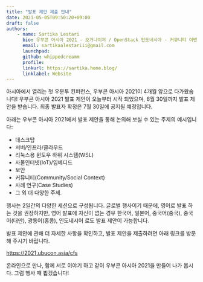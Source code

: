 ```yaml
---
title: "발표 제안 제출 안내"
date: 2021-05-05T09:50:20+09:00
draft: false
authors:
    - name: Sartika Lestari
      bio: 우부콘 아시아 2021 - 오거나이저 / OpenStack 인도네시아 - 커뮤니티 이벤트 오거나이저
      email: sartikaalestariii@gmail.com
      launchpad: 
      github: whippedcreamm
      profile: 
      linkurl: https://sartika.home.blog/
      linklabel: Website
---
```


아시아에서 열리는 첫 우분투 컨퍼런스, 우부콘 아시아 2021이 4개월 앞으로 다가왔습니다!
우부콘 아시아 2021 발표 제안이 오늘부터 시작 되었으며, 6월 30일까지 발표 제안을 받습니다. 최종 발표자 확정은 7월 30일에 공지될 예정입니다.

아래는 우부콘 아시아 2021에서 발표 제안을 통해 논의해 보실 수 있는 주제의 예시입니다:
- 데스크탑
- 서버/인프라/클라우드
- 리눅스용 윈도우 하위 시스템(WSL)
- 사물인터넷(IoT)/임베디드
- 보안
- 커뮤니티(Community/Social Context)
- 사례 연구(Case Studies)
- 그 외 더 다양한 주제.

행사는 2일간의 다양한 세션으로 구성됩니다. 글로벌 행사이기 때문에, 영어로 발표 하는 것을 권장하지만, 영어 발표에 자신이 없는 경우 한국어, 일본어, 중국어(중국), 중국어(대만), 광동어(홍콩), 인도네시어 로도 발표 제안이 가능합니다.

발표 제안에 관해 더 자세한 사항을 확인하고, 발표 제안을 제출하려면 아래 링크를 방문해 주시기 바랍니다.

https://2021.ubucon.asia/cfs

온라인으로 만나, 함께 서로 이야기 하고 같이 우부콘 아시아 2021을 만들어 나가 봅시다. 그럼 행사 때 뵙겠습니다!
